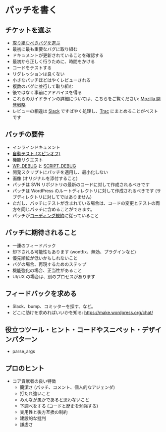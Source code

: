 <!--
# Writing Patches
-->

# パッチを書く

<!--
## Picking a ticket
-->

## チケットを選ぶ

<!--
*   [Pick a bug to work on](https://make.wordpress.org/core/handbook/contribute/fixing-bugs/#finding-bugs-to-fix)
*   Work on the most important bugs first
*   Make sure documentation gets updated
*   Take extra time to do it right the first time
*   Test your code
*   Regressions are bad
*   Smaller patches get reviewed faster
*   Work on multiple bugs in parallel
*   Get advice before, not after
*   More detail for these guidelines here: [Mozilla Development Strategies](https://developer.mozilla.org/en/Mozilla_Development_Strategies)
*   Review disagreements best handled quickly in [Slack](https://make.wordpress.org/chat/) with summary on [Trac](https://core.trac.wordpress.org/)
-->

*   [取り組むべきバグを選ぶ](https://make.wordpress.org/core/handbook/contribute/fixing-bugs/#finding-bugs-to-fix)
*   最初に最も重要なバグに取り組む
*   ドキュメントが更新されていることを確認する
*   最初から正しく行うために、時間をかける
*   コードをテストする
*   リグレッションは良くない
*   小さなパッチほどはやくレビューされる
*   複数のバグに並行して取り組む
*   後ではなく事前にアドバイスを得る
*   これらのガイドラインの詳細については、こちらをご覧ください: [Mozilla 開発戦略](https://developer.mozilla.org/en/Mozilla_Development_Strategies)
*   レビューの相違は [Slack](https://make.wordpress.org/chat/) ですばやく処理し、[Trac](https://core.trac.wordpress.org/) にまとめることがベストです

<!--
## Requirements for patches
-->

## パッチの要件

<!--
*   Inline documentation
*   [Automated testing (spin-off)](https://make.wordpress.org/core/handbook/automated-testing/)
*   Feature requests
*   [WP\_DEBUG](https://codex.wordpress.org/Debugging_in_WordPress#WP_DEBUG), [SCRIPT\_DEBUG](https://codex.wordpress.org/Debugging_in_WordPress#SCRIPT_DEBUG)
*   Patch development scripts, and don’t minimize
*   Images (attach originals)
*   Patches should be made against the latest code in the SVN repository
*   Patches should be made against the root WordPress directory (not against a subdirectory)
*   … however, if your patch includes tests, both the code changes and tests can be included in the same patch.
*   Patches should adhere to the [coding standards](https://make.wordpress.org/core/handbook/coding-standards/)
-->

*   インラインドキュメント
*   [自動テスト (スピンオフ)](https://make.wordpress.org/core/handbook/automated-testing/)
*   機能リクエスト
*   [WP\_DEBUG](https://codex.wordpress.org/Debugging_in_WordPress#WP_DEBUG) と [SCRIPT\_DEBUG](https://codex.wordpress.org/Debugging_in_WordPress#SCRIPT_DEBUG)
*   開発スクリプトにパッチを適用し、最小化しない
*   画像 (オリジナルを添付すること)
*   パッチは SVN リポジトリの最新のコードに対して作成されるべきです
*   パッチは WordPress のルートディレクトリに対して作成されるべきです (サブディレクトリに対してではありません)
*   ただし、パッチにテストが含まれている場合は、コードの変更とテストの両方を同じパッチに含めることができます。
*   パッチが[コーディング規約](https://make.wordpress.org/core/handbook/coding-standards/)に従っていること

<!--
## Expectations for patches
-->

## パッチに期待されること

<!--
*   Expect rounds of feedback
*   Expect potential for rejection (wontfix, invalid, plugin, etc.)
*   Understand it may not be a priority
*   Bugs: Expect steps to reproduce
*   Enhancements: Expect request for justification
*   UI/UX: There is a separate process
-->

*   一連のフィードバック
*   却下される可能性もあります (wontfix、無効、プラグインなど)
*   優先順位が低いかもしれないこと
*   バグの場合、再現するためのステップ
*   機能強化の場合、正当性があること
*   UI/UX の場合は、別のプロセスがあります

<!--
## Seeking feedback
-->

## フィードバックを求める

<!--
*   Slack, bump, find committer, etc.
*   Knowing where to ask for help: https://make.wordpress.org/chat/
-->

*   Slack、bump、コミッターを探す、など。
*   どこに助けを求めればいいかを知る: https://make.wordpress.org/chat/

<!--
## Helpful tools/tips/code snippets/design patterns
-->

## 役立つツール・ヒント・コードやスニペット・デザインパターン

*   parse\_args

<!--
## Pro tips
-->

## プロのヒント

<!--
*   Good attributes of a core contributor
    *   Brevity (Patches, Comments, Personal Agendas)
    *   Thick Skin
    *   Don’t assume everyone is stupid
    *   Do your homework (study code and history)
    *   Constraints of pragmatism and back compat
    *   Constructive criticism
    *   Humility
-->

*   コア貢献者の良い特徴
    *   簡潔さ (パッチ、コメント、個人的なアジェンダ)
    *   打たれ強いこと
    *   みんなが愚かであると思わないこと
    *   下調べをする (コードと歴史を勉強する)
    *   実用性と後方互換の制約
    *   建設的な批判
    *   謙虚さ
